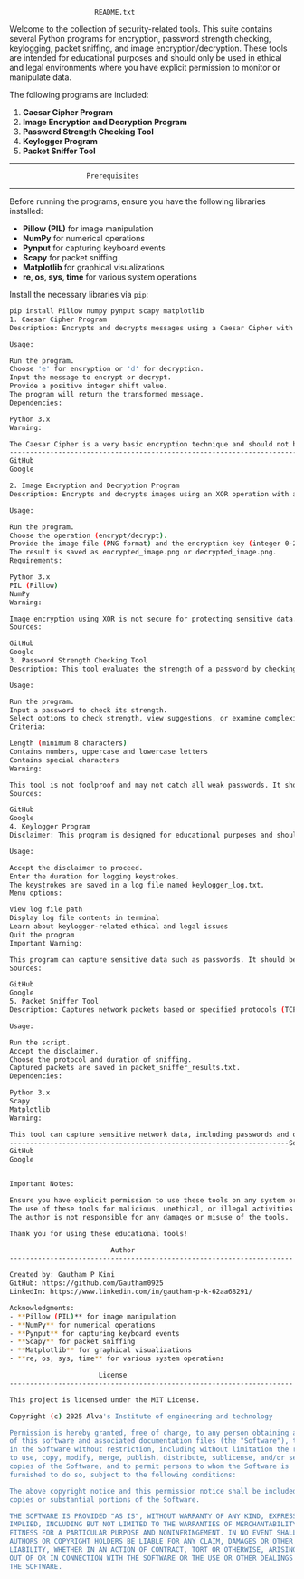 
                         README.txt


Welcome to the collection of security-related tools. This suite contains 
several Python programs for encryption, password strength checking, 
keylogging, packet sniffing, and image encryption/decryption. These 
tools are intended for educational purposes and should only be used 
in ethical and legal environments where you have explicit permission 
to monitor or manipulate data.

The following programs are included:

1. **Caesar Cipher Program**
2. **Image Encryption and Decryption Program**
3. **Password Strength Checking Tool**
4. **Keylogger Program**
5. **Packet Sniffer Tool**

----------------------------------------------------------------------

                       Prerequisites
----------------------------------------------------------------------

Before running the programs, ensure you have the following libraries installed:

- **Pillow (PIL)** for image manipulation
- **NumPy** for numerical operations
- **Pynput** for capturing keyboard events
- **Scapy** for packet sniffing
- **Matplotlib** for graphical visualizations
- **re, os, sys, time** for various system operations

Install the necessary libraries via `pip`:

```bash
pip install Pillow numpy pynput scapy matplotlib
1. Caesar Cipher Program
Description: Encrypts and decrypts messages using a Caesar Cipher with a user-provided shift value.

Usage:

Run the program.
Choose 'e' for encryption or 'd' for decryption.
Input the message to encrypt or decrypt.
Provide a positive integer shift value.
The program will return the transformed message.
Dependencies:

Python 3.x
Warning:

The Caesar Cipher is a very basic encryption technique and should not be used for securing sensitive information. It is educational in nature and vulnerable to simple cryptanalysis.
-------------------------------------------------------------------------Sources:--------------------------------------------------------------
GitHub
Google

2. Image Encryption and Decryption Program
Description: Encrypts and decrypts images using an XOR operation with a key. It uses the Pillow library (PIL) and NumPy.

Usage:

Run the program.
Choose the operation (encrypt/decrypt).
Provide the image file (PNG format) and the encryption key (integer 0-255).
The result is saved as encrypted_image.png or decrypted_image.png.
Requirements:

Python 3.x
PIL (Pillow)
NumPy
Warning:

Image encryption using XOR is not secure for protecting sensitive data. XOR encryption is easily reversible and should only be used for educational purposes. It does not provide adequate protection for real-world scenarios.
Sources:

GitHub
Google
3. Password Strength Checking Tool
Description: This tool evaluates the strength of a password by checking several criteria and provides suggestions for improvement.

Usage:

Run the program.
Input a password to check its strength.
Select options to check strength, view suggestions, or examine complexity.
Criteria:

Length (minimum 8 characters)
Contains numbers, uppercase and lowercase letters
Contains special characters
Warning:

This tool is not foolproof and may not catch all weak passwords. It should not be relied upon as the sole security measure for password protection.
Sources:

GitHub
Google
4. Keylogger Program
Disclaimer: This program is designed for educational purposes and should only be used with explicit permission on systems you own or have consent to monitor.

Usage:

Accept the disclaimer to proceed.
Enter the duration for logging keystrokes.
The keystrokes are saved in a log file named keylogger_log.txt.
Menu options:

View log file path
Display log file contents in terminal
Learn about keylogger-related ethical and legal issues
Quit the program
Important Warning:

This program can capture sensitive data such as passwords. It should be used responsibly and only in ethical, legal environments. Unauthorized use can violate privacy laws and result in severe legal consequences.
Sources:

GitHub
Google
5. Packet Sniffer Tool
Description: Captures network packets based on specified protocols (TCP, UDP, or both). Displays and saves packet details in a text file. Allows for graphical analysis of captured data.

Usage:

Run the script.
Accept the disclaimer.
Choose the protocol and duration of sniffing.
Captured packets are saved in packet_sniffer_results.txt.
Dependencies:

Python 3.x
Scapy
Matplotlib
Warning:

This tool can capture sensitive network data, including passwords and other confidential information. Ensure you have explicit permission to capture packets on the network you are monitoring. Unauthorized packet sniffing can be illegal.
---------------------------------------------------------------------Sources:-----------------------------------------------------------
GitHub
Google


Important Notes:

Ensure you have explicit permission to use these tools on any system or network.
The use of these tools for malicious, unethical, or illegal activities is prohibited.
The author is not responsible for any damages or misuse of the tools.

Thank you for using these educational tools!

                         Author
----------------------------------------------------------------------

Created by: Gautham P Kini  
GitHub: https://github.com/Gautham0925  
LinkedIn: https://www.linkedin.com/in/gautham-p-k-62aa68291/

Acknowledgments:  
- **Pillow (PIL)** for image manipulation  
- **NumPy** for numerical operations  
- **Pynput** for capturing keyboard events  
- **Scapy** for packet sniffing  
- **Matplotlib** for graphical visualizations  
- **re, os, sys, time** for various system operations  

                      License
----------------------------------------------------------------------

This project is licensed under the MIT License.

Copyright (c) 2025 Alva's Institute of engineering and technology

Permission is hereby granted, free of charge, to any person obtaining a copy
of this software and associated documentation files (the "Software"), to deal
in the Software without restriction, including without limitation the rights
to use, copy, modify, merge, publish, distribute, sublicense, and/or sell
copies of the Software, and to permit persons to whom the Software is
furnished to do so, subject to the following conditions:

The above copyright notice and this permission notice shall be included in all
copies or substantial portions of the Software.

THE SOFTWARE IS PROVIDED "AS IS", WITHOUT WARRANTY OF ANY KIND, EXPRESS OR
IMPLIED, INCLUDING BUT NOT LIMITED TO THE WARRANTIES OF MERCHANTABILITY,
FITNESS FOR A PARTICULAR PURPOSE AND NONINFRINGEMENT. IN NO EVENT SHALL THE
AUTHORS OR COPYRIGHT HOLDERS BE LIABLE FOR ANY CLAIM, DAMAGES OR OTHER
LIABILITY, WHETHER IN AN ACTION OF CONTRACT, TORT OR OTHERWISE, ARISING FROM,
OUT OF OR IN CONNECTION WITH THE SOFTWARE OR THE USE OR OTHER DEALINGS IN
THE SOFTWARE.
